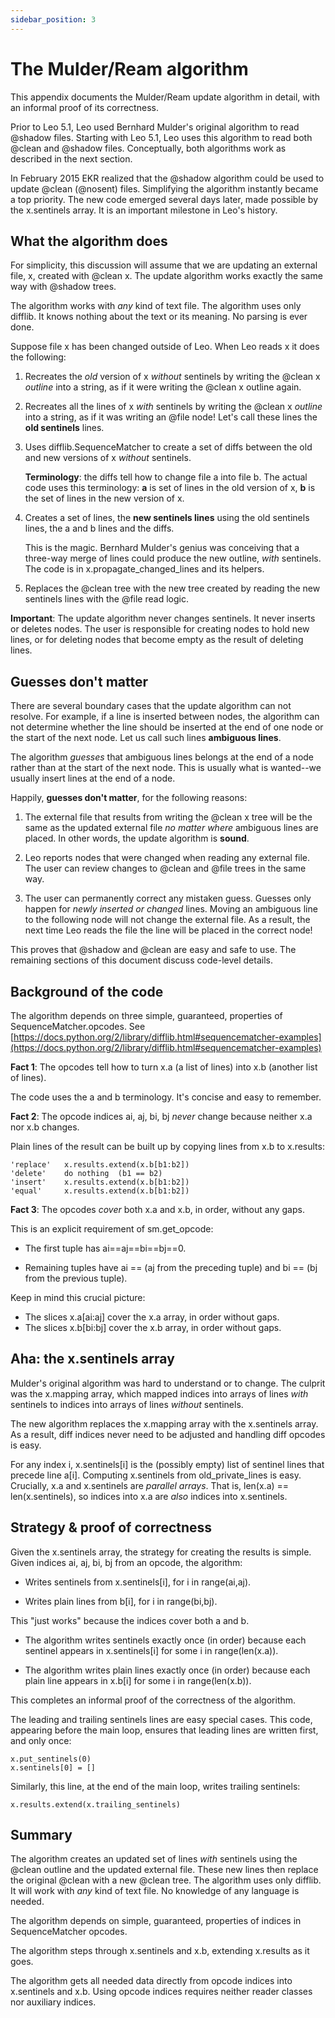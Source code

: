 ```yaml
---
sidebar_position: 3
---
```


# The Mulder/Ream algorithm

This appendix documents the Mulder/Ream update algorithm in detail, with an informal proof of its correctness.

Prior to Leo 5.1, Leo used Bernhard Mulder's original algorithm to read @shadow files. Starting with Leo 5.1, Leo uses this algorithm to read both @clean and @shadow files. Conceptually, both algorithms work as described in the next section.

In February 2015 EKR realized that the @shadow algorithm could be used to update @clean (@nosent) files. Simplifying the algorithm instantly became a top priority. The new code emerged several days later, made possible by the x.sentinels array. It is an important milestone in Leo's history.

## What the algorithm does

For simplicity, this discussion will assume that we are updating an
external file, x, created with @clean x. The update algorithm works
exactly the same way with @shadow trees.

The algorithm works with *any* kind of text file. The algorithm uses only
difflib. It knows nothing about the text or its meaning. No parsing is ever
done.

Suppose file x has been changed outside of Leo. When Leo reads x it does
the following:

1. Recreates the *old* version of x *without* sentinels by writing the
   @clean x *outline* into a string, as if it were writing the @clean x
   outline again.

2. Recreates all the lines of x *with* sentinels by writing the @clean x
   *outline* into a string, as if it was writing an @file node! Let's call
   these lines the **old sentinels** lines.

3. Uses difflib.SequenceMatcher to create a set of diffs between the
   old and new versions of x *without* sentinels.

   **Terminology**: the diffs tell how to change file a into file b. The
   actual code uses this terminology: **a** is set of lines in the old
   version of x, **b** is the set of lines in the new version of x.

4. Creates a set of lines, the **new sentinels lines** using the old
   sentinels lines, the a and b lines and the diffs.

   This is the magic. Bernhard Mulder's genius was conceiving that a
   three-way merge of lines could produce the new outline, *with*
   sentinels. The code is in x.propagate_changed_lines and its helpers.

5. Replaces the @clean tree with the new tree created by reading the new
   sentinels lines with the @file read logic.

**Important**: The update algorithm never changes sentinels. It never
inserts or deletes nodes. The user is responsible for creating nodes to
hold new lines, or for deleting nodes that become empty as the result of
deleting lines.

## Guesses don't matter

There are several boundary cases that the update algorithm can not resolve.
For example, if a line is inserted between nodes, the algorithm can not
determine whether the line should be inserted at the end of one node or the
start of the next node. Let us call such lines **ambiguous lines**.

The algorithm *guesses* that ambiguous lines belongs at the end of a node
rather than at the start of the next node. This is usually what is
wanted--we usually insert lines at the end of a node.

Happily, **guesses don't matter**, for the following reasons:

1. The external file that results from writing the @clean x tree will be
   the same as the updated external file *no matter where* ambiguous lines
   are placed. In other words, the update algorithm is **sound**.

2. Leo reports nodes that were changed when reading any external file. The
   user can review changes to @clean and @file trees in the same way.

3. The user can permanently correct any mistaken guess. Guesses only happen
   for *newly inserted or changed* lines. Moving an ambiguous line to the
   following node will not change the external file. As a result, the
   next time Leo reads the file the line will be placed in the correct node!

This proves that @shadow and @clean are easy and safe to use. The
remaining sections of this document discuss code-level details.

## Background of the code

The algorithm depends on three simple, guaranteed, properties of
SequenceMatcher.opcodes. See
[https://docs.python.org/2/library/difflib.html#sequencematcher-examples](https://docs.python.org/2/library/difflib.html#sequencematcher-examples)

**Fact 1**: The opcodes tell how to turn x.a (a list of lines) into x.b
(another list of lines).

The code uses the a and b terminology. It's concise and easy to remember.

**Fact 2**: The opcode indices ai, aj, bi, bj *never* change because
neither x.a nor x.b changes.

Plain lines of the result can be built up by copying lines from x.b to x.results:

    'replace'   x.results.extend(x.b[b1:b2])
    'delete'    do nothing  (b1 == b2)
    'insert'    x.results.extend(x.b[b1:b2])
    'equal'     x.results.extend(x.b[b1:b2])

**Fact 3**: The opcodes *cover* both x.a and x.b, in order, without any gaps.

This is an explicit requirement of sm.get_opcode:

- The first tuple has ai==aj==bi==bj==0.

- Remaining tuples have ai == (aj from the preceding tuple) and bi == (bj
  from the previous tuple).

Keep in mind this crucial picture:

- The slices x.a[ai:aj] cover the x.a array, in order without gaps.
- The slices x.b[bi:bj] cover the x.b array, in order without gaps.

## Aha: the x.sentinels array

Mulder's original algorithm was hard to understand or to change. The
culprit was the x.mapping array, which mapped indices into arrays of lines
*with* sentinels to indices into arrays of lines *without* sentinels.

The new algorithm replaces the x.mapping array with the x.sentinels array.
As a result, diff indices never need to be adjusted and handling diff
opcodes is easy.

For any index i, x.sentinels[i] is the (possibly empty) list of sentinel
lines that precede line a[i]. Computing x.sentinels from old_private_lines
is easy. Crucially, x.a and x.sentinels are *parallel arrays*. That is,
len(x.a) == len(x.sentinels), so indices into x.a are *also* indices into
x.sentinels.

## Strategy & proof of correctness

Given the x.sentinels array, the strategy for creating the results is
simple. Given indices ai, aj, bi, bj from an opcode, the algorithm:

- Writes sentinels from x.sentinels[i], for i in range(ai,aj).

- Writes plain lines from b[i], for i in range(bi,bj).

This "just works" because the indices cover both a and b.

- The algorithm writes sentinels exactly once (in order) because each
  sentinel appears in x.sentinels[i] for some i in range(len(x.a)).

- The algorithm writes plain lines exactly once (in order) because
  each plain line appears in x.b[i] for some i in range(len(x.b)).

This completes an informal proof of the correctness of the algorithm.

The leading and trailing sentinels lines are easy special cases. This
code, appearing before the main loop, ensures that leading lines are
written first, and only once:

    x.put_sentinels(0)
    x.sentinels[0] = []

Similarly, this line, at the end of the main loop, writes trailing
sentinels:

    x.results.extend(x.trailing_sentinels)

## Summary

The algorithm creates an updated set of lines *with* sentinels using the
@clean outline and the updated external file. These new lines then replace
the original @clean with a new @clean tree. The algorithm uses only
difflib. It will work with *any* kind of text file. No knowledge of any
language is needed.

The algorithm depends on simple, guaranteed, properties of indices in
SequenceMatcher opcodes.

The algorithm steps through x.sentinels and x.b, extending x.results
as it goes.

The algorithm gets all needed data directly from opcode indices into
x.sentinels and x.b. Using opcode indices requires neither reader
classes nor auxiliary indices.
